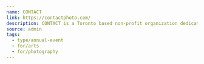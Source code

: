 ```yaml
---
name: CONTACT
link: https://contactphoto.com/
description: CONTACT is a Toronto based non-profit organization dedicated to exhibiting, analyzing and celebrating photography and lens-based media through an annual festival that takes place every May.
source: admin
tags:
  - type/annual-event
  - for/arts
  - for/photography
---
```

